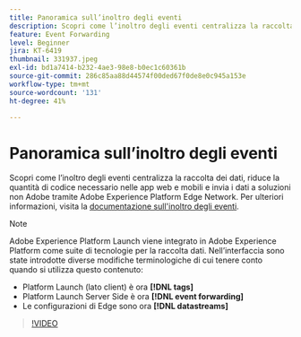 ```yaml
---
title: Panoramica sull’inoltro degli eventi
description: Scopri come l’inoltro degli eventi centralizza la raccolta dei dati, riduce la quantità di codice necessario nelle app web e mobile e invia i dati alle soluzioni non Adobe tramite Adobe Experience Platform Edge Network.
feature: Event Forwarding
level: Beginner
jira: KT-6419
thumbnail: 331937.jpeg
exl-id: bd1a7414-b232-4ae3-98e8-b0ec1c60361b
source-git-commit: 286c85aa88d44574f00ded67f0de8e0c945a153e
workflow-type: tm+mt
source-wordcount: '131'
ht-degree: 41%

---
```


# Panoramica sull’inoltro degli eventi

Scopri come l’inoltro degli eventi centralizza la raccolta dei dati, riduce la quantità di codice necessario nelle app web e mobili e invia i dati a soluzioni non Adobe tramite Adobe Experience Platform Edge Network. Per ulteriori informazioni, visita la [documentazione sull&#39;inoltro degli eventi](https://experienceleague.adobe.com/docs/experience-platform/tags/event-forwarding/overview.html).

>[!NOTE]
>
>Adobe Experience Platform Launch viene integrato in Adobe Experience Platform come suite di tecnologie per la raccolta dati. Nell’interfaccia sono state introdotte diverse modifiche terminologiche di cui tenere conto quando si utilizza questo contenuto:
>
> * Platform Launch (lato client) è ora **[!DNL tags]**
> * Platform Launch Server Side è ora **[!DNL event forwarding]**
> * Le configurazioni di Edge sono ora **[!DNL datastreams]**

>[!VIDEO](https://video.tv.adobe.com/v/331937?learn=on&enablevpops)